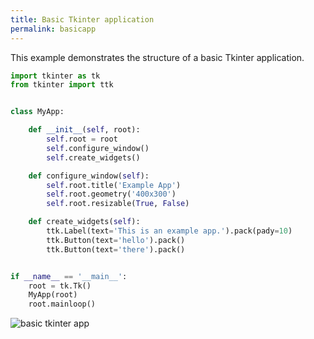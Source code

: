 ```yaml
---
title: Basic Tkinter application
permalink: basicapp
---
```


This example demonstrates the structure of a basic Tkinter application.

```python
import tkinter as tk
from tkinter import ttk


class MyApp:

    def __init__(self, root):
        self.root = root
        self.configure_window()
        self.create_widgets()

    def configure_window(self):
        self.root.title('Example App')
        self.root.geometry('400x300')
        self.root.resizable(True, False)

    def create_widgets(self):
        ttk.Label(text='This is an example app.').pack(pady=10)
        ttk.Button(text='hello').pack()
        ttk.Button(text='there').pack()


if __name__ == '__main__':
    root = tk.Tk()
    MyApp(root)
    root.mainloop()
```

<img src="/pythonic/images/tkinter-app.png" style="max-width: 400px;" alt="basic tkinter app">